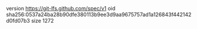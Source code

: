 version https://git-lfs.github.com/spec/v1
oid sha256:0537a24ba28b90dfe380113b9ee3d9aa9675757ad1a126843f442142d0fd07b3
size 1272
